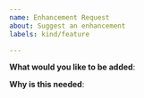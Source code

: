 ```yaml
---
name: Enhancement Request
about: Suggest an enhancement
labels: kind/feature

---
```

<!-- Please only use this template for submitting enhancement requests -->

**What would you like to be added**:

**Why is this needed**:

